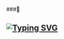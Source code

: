 <!--
**myndaaa/myndaaa** is a ✨ _special_ ✨ repository because its `README.md` (this file) appears on your GitHub profile.

Here are some ideas to get you started:

- 🔭 I’m currently working on ...
- 🌱 I’m currently learning ...
- 👯 I’m looking to collaborate on ...
- 🤔 I’m looking for help with ...
- 💬 Ask me about ...
- 📫 How to reach me: ...
- 😄 Pronouns: ...
- ⚡ Fun fact: ...
-->

###👋
<h2>
 <a href="https://git.io/typing-svg"><img src="https://readme-typing-svg.demolab.com?font=Protest+Strike&size=30&pause=1000&color=92103D&background=2424242F&center=true&vCenter=true&random=false&width=600&height=100&lines=Hello+World+%F0%9F%8C%8E;+I+'m+a+Computer+Science+student+%F0%9F%92%BB;My+Majors+are+artificial+Intelligence+%F0%9F%A4%96;And+Software+Development+%F0%9F%91%A9%F0%9F%8F%BB%E2%80%8D%F0%9F%92%BB" alt="Typing SVG" /></a>
</h2>

